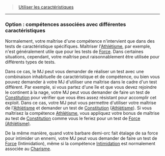 ﻿---
!GenericItem
Name: 'Option : compétences associées avec différentes caractéristiques'
Id: abilities_hd.md#option--compétences-associées-avec-différentes-caractéristiques
ParentLink: abilities_hd.md#utiliser-les-caractéristiques
ParentName: Utiliser les caractéristiques
NameLevel: 3
Attributes: {}
AttributesDictionary: >+
  {}

---
> [Utiliser les caractéristiques](hd_abilities.md)

---

### Option : compétences associées avec différentes caractéristiques

Normalement, votre maîtrise d'une compétence n'intervient que dans des tests de caractéristique spécifiques. Maîtriser l'[Athlétisme](hd_abilities_strength_athletisme.md), par exemple, n'est généralement utile que pour les tests de [Force](hd_abilities_strength.md). Dans certaines situations, cependant, votre maîtrise peut raisonnablement être utilisée pour différents types de tests.

Dans ce cas, le MJ peut vous demander de réaliser un test avec une combinaison inhabituelle de caractéristique et de compétence, ou bien vous pouvez demander à votre MJ d'utiliser une maîtrise dans le cadre d'un test différent. Par exemple, si vous partez d'une île et que vous devez rejoindre le continent à la nage, votre MJ peut vous demander de faire un test de [Constitution](hd_abilities_constitution.md) pour vérifier que vous êtes assez résistant pour accomplir cet exploit. Dans ce cas, votre MJ peut vous permettre d'utiliser votre maîtrise de l'[Athlétisme](hd_abilities_strength_athletisme.md) et demander un test de [Constitution](hd_abilities_constitution.md) ([Athlétisme](hd_abilities_strength_athletisme.md)). Si vous maîtrisez la compétence [Athlétisme](hd_abilities_strength_athletisme.md), vous appliquez votre bonus de maîtrise au test de [Constitution](hd_abilities_constitution.md) comme vous le feriez pour un test de [Force (Athlétisme)](hd_abilities_strength_athletisme.md).

De la même manière, quand votre barbare demi-orc fait étalage de sa force pour intimider un ennemi, votre MJ peut vous demander de faire un test de [Force](hd_abilities_strength.md) (Intimidation), même si la compétence [Intimidation](hd_abilities_charisma_intimidation.md) est normalement associée au [Charisme](hd_abilities_charisma.md).

